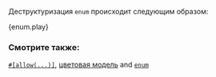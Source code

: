 Деструктуризация `enum` происходит следующим образом:

{enum.play}

### Смотрите также:

[`#[allow(...)]`][allow], [цветовая модель][color_models] and [`enum`][enum]

[allow]: ../../../attribute/unused.html
[color_models]: https://ru.wikipedia.org/wiki/Цветовая_модель
[enum]: ../../../custom_types/enum.html
